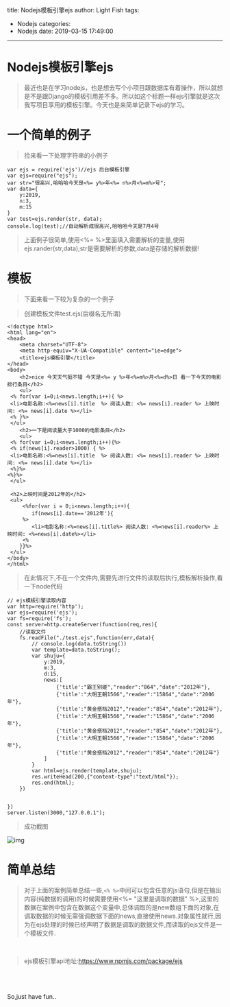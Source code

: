 title: Nodejs模板引擎ejs
author: Light Fish
tags:
  - Nodejs
categories:
  - Nodejs
date: 2019-03-15 17:49:00
---
# Nodejs模板引擎ejs

>最近也是在学习nodejs，也是想去写个小项目跟数据库有着操作，所以就想是不是跟Django的模板引用差不多。所以如这个标题一样ejs引擎就是这次我写项目享用的模板引擎。今天也是来简单记录下ejs的学习。

<!-- more -->

# 一个简单的例子

>捡来看一下处理字符串的小例子

```
var ejs = require('ejs')//ejs 后台模板引擎
var ejs=require("ejs");
var str="很高兴,哈哈哈今天是<%= y%>年<%= n%>月<%=m%>号";
var data={
	y:2019,
    n:3,
    m:15
}
var test=ejs.render(str, data);
console.log(test);//自动解析成很高兴,哈哈哈今天是7月4号
```

>上面例子很简单,使用<%=  %>里面填入需要解析的变量,使用ejs.rander(str,data);str是需要解析的参数,data是存储的解析数据!

# 模板

>下面来看一下较为复杂的一个例子

>创建模板文件test.ejs(后缀名无所谓)

```
<!doctype html>
<html lang="en">
<head>
    <meta charset="UTF-8">
    <meta http-equiv="X-UA-Compatible" content="ie=edge">
    <title>ejs模板引擎</title>
</head>
<body>
    <h2>nice 今天天气挺不错 今天是<%= y %>年<%=m%>月<%=d%>日 看一下今天的电影排行条目</h2>
    <ul>
 <% for(var i=0;i<news.length;i++){ %>
 <li>电影名称:<%=news[i].title  %> 阅读人数: <%= news[i].reader %> 上映时间: <%= news[i].date %></li>
 <% }%>
 </ul>
    <h2>一下是阅读量大于1000的电影条目</h2>
    <ul>
 <% for(var i=0;i<news.length;i++){%>
 <% if(news[i].reader>1000) { %>
 <li>电影名称:<%=news[i].title  %> 阅读人数: <%= news[i].reader %> 上映时间: <%= news[i].date %></li>
 <%}%>
<%}%>
 </ul>

 <h2>上映时间是2012年的</h2>
 <ul>
     <%for(var i = 0;i<news.length;i++){
        if(news[i].date=='2012年'){
     %>
        <li>电影名称:<%=news[i].title%> 阅读人数: <%=news[i].reader%> 上映时间: <%=news[i].date%></li>
     <%
    }}%>
 </ul>
</body>
</html>
```

>在此情况下,不在一个文件内,需要先进行文件的读取后执行,模板解析操作,看一下node代码

```
// ejs模板引擎读取内容
var http=require('http');
var ejs=require('ejs');
var fs=require('fs');
const server=http.createServer(function(req,res){
    //读取文件
    fs.readFile("./test.ejs",function(err,data){
        // console.log(data.toString())
        var template=data.toString();
        var shuju={
            y:2019,
            m:3,
            d:15,
            news:[
                {'title':"霸王别姬","reader":"864","date":"2012年"},
                {'title':"大明王朝1566","reader":"15864","date":"2006年"},
                {'title':"黄金搭档2012","reader":"854","date":"2012年"},
                {'title':"大明王朝1566","reader":"15864","date":"2006年"},
                {'title':"黄金搭档2012","reader":"854","date":"2012年"},
                {'title':"大明王朝1566","reader":"15864","date":"2006年"},
                {'title':"黄金搭档2012","reader":"854","date":"2012年"}
            ]
        }
        var html=ejs.render(template,shuju);
        res.writeHead(200,{"content-type":"text/html"});
        res.end(html);
    })


})
server.listen(3000,"127.0.0.1");
```

>成功截图

![img](http://qnpic.top/ejs_test%5C1.jpg)

# 简单总结

>对于上面的案例简单总结一些,`<% %>`中间可以包含任意的js语句,但是在输出内容(纯数据的调用)的时候需要使用<%=  "这里是调取的数据" %>,这里的数据在案例中包含在数据这个变量中,总体调取的是new数组下面的对象,在调取数据的时候无需强调数据下面的news,直接使用news.对象属性就行,因为在ejs处理的时候已经声明了数据是调取的数据文件,而读取的ejs文件是一个模板文件.

<br>

>ejs模板引擎api地址:https://www.npmjs.com/package/ejs

<br><br><br>So,just have fun..